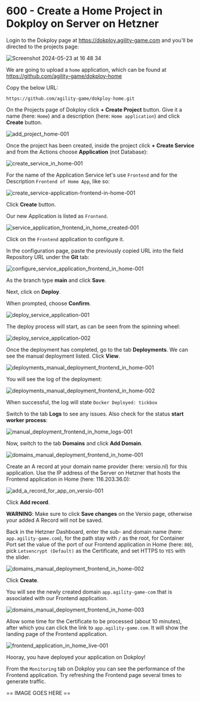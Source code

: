 # 600 - Create a Home Project in Dokploy on Server on Hetzner

Login to the Dokploy page at https://dokploy.agility-game.com and you'll be directed to the projects page:

![Screenshot 2024-05-23 at 16 48 34](https://github.com/agility-game/dokploy/assets/1499433/1cac5520-694c-4e31-8c9d-13bd460d0872)

We are going to upload a ```home``` application, which can be found at https://github.com/agility-game/dokploy-home

Copy the below URL:

```
https://github.com/agility-game/dokploy-home.git
```

On the Projects page of Dokploy click **+ Create Project** button. Give it a name (here: ```Home```) and a description (here: ```Home application```) and click **Create** button.

![add_project_home-001](https://github.com/agility-game/dokploy/assets/1499433/3576ff0b-f88d-4bf4-8c58-6d48192aef35)

Once the project has been created, inside the project click **+ Create Service** and from the Actions choose **Application** (not Database):

![create_service_in_home-001](https://github.com/agility-game/dokploy/assets/1499433/e5e63c6a-9578-4f52-bd94-b66a6adc5da0)

For the name of the Application Service let's use ```Frontend``` and for the Description ```Frontend of Home App```, like so:

![create_service-application-frontend-in-home-001](https://github.com/agility-game/dokploy/assets/1499433/12b590ba-555b-45ff-abad-b578d1dc7b98)

Click **Create** button.

Our new Application is listed as ```Frontend```.

![service_application_frontend_in_home_created-001](https://github.com/agility-game/dokploy/assets/1499433/6e08b427-5d07-4cc3-a9b9-b9d8d6d60138)

Click on the ```Frontend``` application to configure it.

In the configuration page, paste the previously copied URL into the field Repository URL under the **Git** tab:

![configure_service_application_frontend_in_home-001](https://github.com/agility-game/dokploy/assets/1499433/9d5c4f71-ee13-487b-8e88-0d257b368140)

As the branch type **main** and click **Save**.

Next, click on **Deploy**.

When prompted, choose **Confirm**.

![deploy_service_application-001](https://github.com/agility-game/dokploy/assets/1499433/a6821743-5822-4c1f-add2-da99eaf637ef)

The deploy process will start, as can be seen from the spinning wheel:

![deploy_service_application-002](https://github.com/agility-game/dokploy/assets/1499433/7e1e9fc7-2e5d-4d25-bfd0-30143c2906d5)

Once the deployment has completed, go to the tab **Deployments**. We can see the manual deployment listed. Click **View**.

![deployments_manual_deployment_frontend_in_home-001](https://github.com/agility-game/dokploy/assets/1499433/e102f92c-5b67-456c-8f40-3788a751a192)

You will see the log of the deployment:

![deployments_manual_deployment_frontend_in_home-002](https://github.com/agility-game/dokploy/assets/1499433/416d9998-e46c-4537-93f8-03f0b19c519e)

When successful, the log will state ```Docker Deployed: tickbox```

Switch to the tab **Logs** to see any issues. Also check for the status **start worker process**:

![manual_deployment_frontend_in_home_logs-001](https://github.com/agility-game/dokploy/assets/1499433/c2124f4f-fc36-419d-8c0e-afdfb695a4a3)

Now, switch to the tab **Domains** and click **Add Domain**.

![domains_manual_deployment_frontend_in_home-001](https://github.com/agility-game/dokploy/assets/1499433/78f65b6c-1ac0-4dc6-8cf0-85048c5f64c4)

Create an A record at your domain name provider (here: versio.nl) for this application. Use the IP address of the Server on Hetzner that hosts the Frontend application in Home (here: 116.203.36.0):

![add_a_record_for_app_on_versio-001](https://github.com/agility-game/dokploy/assets/1499433/c2265470-bd25-403e-a21b-597ddc4e7be7)

Click **Add record**.

**WARNING**: Make sure to click **Save changes** on the Versio page, otherwise your added A Record will not be saved.

Back in the Hetzner Dashboard, enter the sub- and domain name (here: ```app.agility-game.com```), for the path stay with ```/``` as the root, for Container Port set the value of the port of our Frontend application in Home (here: ```80```), pick ```Letsencrypt (Default)``` as the Certificate, and set HTTPS to ```YES``` with the slider.

![domains_manual_deployment_frontend_in_home-002](https://github.com/agility-game/dokploy/assets/1499433/cfd8ea5d-8c17-423d-af33-ea5a175198ea)

Click **Create**.

You will see the newly created domain ```app.agility-game-com``` that is associated with our Frontend application.

![domains_manual_deployment_frontend_in_home-003](https://github.com/agility-game/dokploy/assets/1499433/15e3c5dd-f1af-4227-a6b6-bb449f7eadfe)

Allow some time for the Certificate to be processed (about 10 minutes), after which you can click the link to ```app.agility-game.com```. It will show the landing page of the Frontend application.

![frontend_application_in_home_live-001](https://github.com/agility-game/dokploy/assets/1499433/14415c26-d5f5-48a0-8acd-7865c4e200d4)

Hooray, you have deployed your application on Dokploy!

From the ```Monitoring``` tab on Dokploy you can see the performance of the Frontend application. Try refreshing the Frontend page several times to generate traffic.

== IMAGE GOES HERE ==
